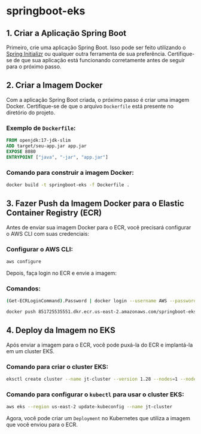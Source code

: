 # springboot-eks

## 1. Criar a Aplicação Spring Boot

Primeiro, crie uma aplicação Spring Boot. Isso pode ser feito utilizando o [Spring Initializr](https://start.spring.io/) ou qualquer outra ferramenta de sua preferência. Certifique-se de que sua aplicação está funcionando corretamente antes de seguir para o próximo passo.

## 2. Criar a Imagem Docker

Com a aplicação Spring Boot criada, o próximo passo é criar uma imagem Docker. Certifique-se de que o arquivo `Dockerfile` está presente no diretório do projeto.

### Exemplo de `Dockerfile`:
```Dockerfile
FROM openjdk:17-jdk-slim
ADD target/seu-app.jar app.jar
EXPOSE 8080
ENTRYPOINT ["java", "-jar", "app.jar"]
```

### Comando para construir a imagem Docker:
```bash
docker build -t springboot-eks -f Dockerfile .
```

## 3. Fazer Push da Imagem Docker para o Elastic Container Registry (ECR)

Antes de enviar sua imagem Docker para o ECR, você precisará configurar o AWS CLI com suas credenciais:

### Configurar o AWS CLI:
```bash
aws configure
```

Depois, faça login no ECR e envie a imagem:

### Comandos:
```bash
(Get-ECRLoginCommand).Password | docker login --username AWS --password-stdin 851725535551.dkr.ecr.us-east-2.amazonaws.com

docker push 851725535551.dkr.ecr.us-east-2.amazonaws.com/springboot-eks:latest
```

## 4. Deploy da Imagem no EKS

Após enviar a imagem para o ECR, você pode puxá-la do ECR e implantá-la em um cluster EKS.

### Comando para criar o cluster EKS:
```bash
eksctl create cluster --name jt-cluster --version 1.28 --nodes=1 --node-type=t2.small --region us-east-2
```

### Comando para configurar o `kubectl` para usar o cluster EKS:
```bash
aws eks --region us-east-2 update-kubeconfig --name jt-cluster
```

Agora, você pode criar um `Deployment` no Kubernetes que utiliza a imagem que você enviou para o ECR.
